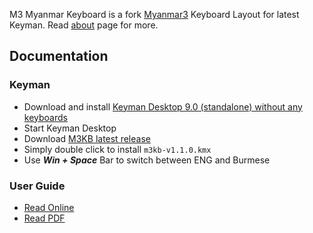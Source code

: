 M3 Myanmar Keyboard is a fork [Myanmar3](https://code.google.com/archive/p/myanmar3source/) Keyboard Layout for latest Keyman. Read [about](about) page for more.

## Documentation

### Keyman
- Download and install [Keyman Desktop 9.0 (standalone) without any keyboards](https://keyman.com/desktop/download.php)
- Start Keyman Desktop
- Download [M3KB latest release](https://github.com/victorskl/m3kb/releases/latest)
- Simply double click to install `m3kb-v1.1.0.kmx`
- Use ___Win + Space___ Bar to switch between ENG and Burmese

### User Guide
- [Read Online](web/kbd.html)
- [Read PDF](m3kb_user_manual.pdf)
